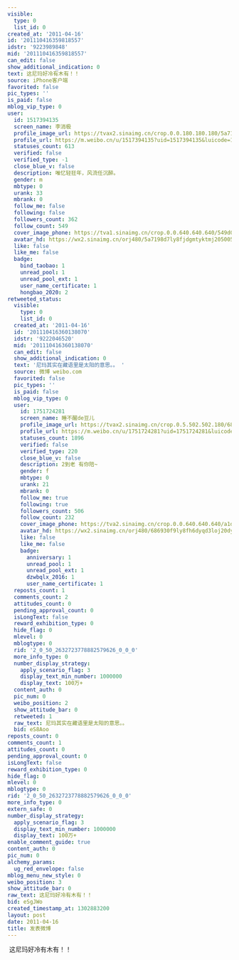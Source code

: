 ```yaml
---
visible:
  type: 0
  list_id: 0
created_at: '2011-04-16'
id: '201110416359818557'
idstr: '9223989848'
mid: '201110416359818557'
can_edit: false
show_additional_indication: 0
text: 这尼玛好冷有木有！！
source: iPhone客户端
favorited: false
pic_types: ''
is_paid: false
mblog_vip_type: 0
user:
  id: 1517394135
  screen_name: 李消极
  profile_image_url: https://tvax2.sinaimg.cn/crop.0.0.180.180.180/5a7198d7ly8fjdgmtyktmj20500500so.jpg?KID=imgbed,tva&Expires=1606400114&ssig=zkF1gjcH9V
  profile_url: https://m.weibo.cn/u/1517394135?uid=1517394135&luicode=10000011&lfid=2304131517394135_-_WEIBO_SECOND_PROFILE_WEIBO
  statuses_count: 613
  verified: false
  verified_type: -1
  close_blue_v: false
  description: 唯忆轻狂年，风流任沉醉。
  gender: m
  mbtype: 0
  urank: 33
  mbrank: 0
  follow_me: false
  following: false
  followers_count: 362
  follow_count: 549
  cover_image_phone: https://tva1.sinaimg.cn/crop.0.0.640.640.640/549d0121tw1egm1kjly3jj20hs0hsq4f.jpg
  avatar_hd: https://wx2.sinaimg.cn/orj480/5a7198d7ly8fjdgmtyktmj20500500so.jpg
  like: false
  like_me: false
  badge:
    bind_taobao: 1
    unread_pool: 1
    unread_pool_ext: 1
    user_name_certificate: 1
    hongbao_2020: 2
retweeted_status:
  visible:
    type: 0
    list_id: 0
  created_at: '2011-04-16'
  id: '201110416360138070'
  idstr: '9222046520'
  mid: '201110416360138070'
  can_edit: false
  show_additional_indication: 0
  text: '尼玛其实在藏语里是太阳的意思。。 '
  source: 微博 weibo.com
  favorited: false
  pic_types: ''
  is_paid: false
  mblog_vip_type: 0
  user:
    id: 1751724281
    screen_name: 睡不醒de豆儿
    profile_image_url: https://tvax2.sinaimg.cn/crop.0.5.502.502.180/686930f9ly8fh6dyqd3loj20dy0e8wga.jpg?KID=imgbed,tva&Expires=1606400114&ssig=aJnNzN564n
    profile_url: https://m.weibo.cn/u/1751724281?uid=1751724281&luicode=10000011&lfid=2304131517394135_-_WEIBO_SECOND_PROFILE_WEIBO
    statuses_count: 1896
    verified: false
    verified_type: 220
    close_blue_v: false
    description: 2到老 有你陪~
    gender: f
    mbtype: 0
    urank: 21
    mbrank: 0
    follow_me: true
    following: true
    followers_count: 506
    follow_count: 232
    cover_image_phone: https://tva2.sinaimg.cn/crop.0.0.640.640.640/a1d3feabjw1ecasunmkncj20hs0hsq4j.jpg
    avatar_hd: https://wx2.sinaimg.cn/orj480/686930f9ly8fh6dyqd3loj20dy0e8wga.jpg
    like: false
    like_me: false
    badge:
      anniversary: 1
      unread_pool: 1
      unread_pool_ext: 1
      dzwbqlx_2016: 1
      user_name_certificate: 1
  reposts_count: 1
  comments_count: 2
  attitudes_count: 0
  pending_approval_count: 0
  isLongText: false
  reward_exhibition_type: 0
  hide_flag: 0
  mlevel: 0
  mblogtype: 0
  rid: '2_0_50_2632723778882579626_0_0_0'
  more_info_type: 0
  number_display_strategy:
    apply_scenario_flag: 3
    display_text_min_number: 1000000
    display_text: 100万+
  content_auth: 0
  pic_num: 0
  weibo_position: 2
  show_attitude_bar: 0
  retweeted: 1
  raw_text: 尼玛其实在藏语里是太阳的意思。。 ​​​
  bid: eS8Aoo
reposts_count: 0
comments_count: 1
attitudes_count: 0
pending_approval_count: 0
isLongText: false
reward_exhibition_type: 0
hide_flag: 0
mlevel: 0
mblogtype: 0
rid: '2_0_50_2632723778882579626_0_0_0'
more_info_type: 0
extern_safe: 0
number_display_strategy:
  apply_scenario_flag: 3
  display_text_min_number: 1000000
  display_text: 100万+
enable_comment_guide: true
content_auth: 0
pic_num: 0
alchemy_params:
  ug_red_envelope: false
mblog_menu_new_style: 0
weibo_position: 3
show_attitude_bar: 0
raw_text: 这尼玛好冷有木有！！
bid: eSgJWo
created_timestamp_at: 1302883200
layout: post
date: 2011-04-16
title: 发表微博
---
```


![]()
这尼玛好冷有木有！！
